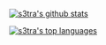 [![s3tra's github stats](https://github-readme-stats.vercel.app/api?username=s3tra&theme=blue-green)](https://github.com/anuraghazra/github-readme-stats)

[![s3tra's top languages](https://github-readme-stats.vercel.app/api/top-langs/?username=s3tra&theme=blue-green)](https://github.com/anuraghazra/github-readme-stats)
